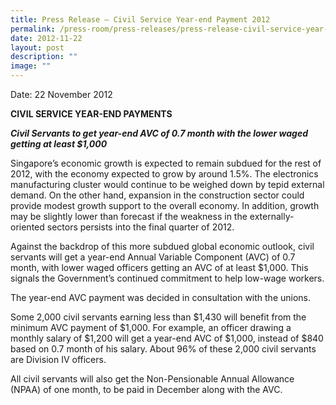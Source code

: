 ```yaml
---
title: Press Release – Civil Service Year‑end Payment 2012
permalink: /press-room/press-releases/press-release-civil-service-year-end-payment-2012/
date: 2012-11-22
layout: post
description: ""
image: ""
---
```

Date: 22 November 2012

**CIVIL SERVICE YEAR-END PAYMENTS**

**_Civil Servants to get year-end AVC of 0.7 month with the lower waged getting at least $1,000_**

Singapore’s economic growth is expected to remain subdued for the rest of 2012, with the economy expected to grow by around 1.5%. The electronics manufacturing cluster would continue to be weighed down by tepid external demand. On the other hand, expansion in the construction sector could provide modest growth support to the overall economy. In addition, growth may be slightly lower than forecast if the weakness in the externally-oriented sectors persists into the final quarter of 2012.

Against the backdrop of this more subdued global economic outlook, civil servants will get a year-end Annual Variable Component (AVC) of 0.7 month, with lower waged officers getting an AVC of at least $1,000. This signals the Government’s continued commitment to help low-wage workers.

The year-end AVC payment was decided in consultation with the unions.

Some 2,000 civil servants earning less than $1,430 will benefit from the minimum AVC payment of $1,000. For example, an officer drawing a monthly salary of $1,200 will get a year-end AVC of $1,000, instead of $840 based on 0.7 month of his salary. About 96% of these 2,000 civil servants are Division IV officers.

All civil servants will also get the Non-Pensionable Annual Allowance (NPAA) of one month, to be paid in December along with the AVC.